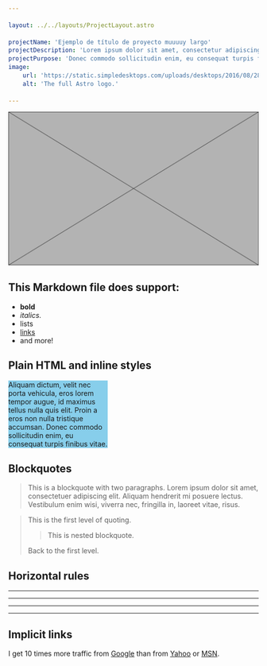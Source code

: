 ```yaml
---

layout: ../../layouts/ProjectLayout.astro

projectName: 'Ejemplo de título de proyecto muuuuy largo'
projectDescription: 'Lorem ipsum dolor sit amet, consectetur adipiscing elit. Aliquam dictum, velit nec porta vehicula, eros lorem tempor augue, id maximus tellus nulla quis elit.'
projectPurpose: 'Donec commodo sollicitudin enim, eu consequat turpis finibus vitae. Nulla rutrum ante non ex viverra bibendum. Proin porta elementum pellentesque. Mauris id venenatis augue.'
image:
    url: 'https://static.simpledesktops.com/uploads/desktops/2016/08/28/Wind-Vector-resize.png'
    alt: 'The full Astro logo.'

---
```


![Alt test](../../images/placeholder-spread.png)

## This Markdown file does support:

- **bold**
- _italics._
- lists
- [links](#)
- and more!

## Plain HTML and inline styles

<div style="max-width: 200px; background-color: skyblue;">
    <p>Aliquam dictum, velit nec porta vehicula, eros lorem tempor augue, id maximus tellus nulla quis elit. Proin a eros non nulla tristique accumsan. Donec commodo sollicitudin enim, eu consequat turpis finibus vitae.</p>
</div>

## Blockquotes

> This is a blockquote with two paragraphs. Lorem ipsum dolor sit amet,
> consectetuer adipiscing elit. Aliquam hendrerit mi posuere lectus.
> Vestibulum enim wisi, viverra nec, fringilla in, laoreet vitae, risus.

> This is the first level of quoting.
>
> > This is nested blockquote.
>
> Back to the first level.
> 
> 


## Horizontal rules

* * *

***

*****

- - -

## Implicit links

I get 10 times more traffic from [Google][] than from
[Yahoo][] or [MSN][].

  [google]: http://google.com/        "Google"
  [yahoo]:  http://search.yahoo.com/  "Yahoo Search"
  [msn]:    http://search.msn.com/    "MSN Search"
